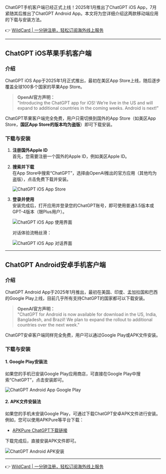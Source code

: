 ChatGPT手机客户端已经正式上线！2025年1月推出了ChatGPT iOS App，7月紧随其后推出了ChatGPT Android App。本文将为您详细介绍这两款移动端应用的下载与安装方法。

👉 [WildCard | 一分钟注册，轻松订阅海外线上服务](https://bit.ly/bewildcard)

---

## ChatGPT iOS苹果手机客户端

### 介绍

ChatGPT iOS App于2025年1月正式推出，最初在美区App Store上线，随后逐步覆盖全球100多个国家的苹果App Store。

> **OpenAI官方声明：**  
> "Introducing the ChatGPT app for iOS! We’re live in the US and will expand to additional countries in the coming weeks. Android is next!"

ChatGPT苹果客户端完全免费，用户只需切换到国外的App Store（如美区App Store，**国区App Store的版本均为盗版**）即可下载安装。

### 下载与安装

1. **注册国外Apple ID**  
   首先，您需要注册一个国外的Apple ID，例如美区Apple ID。

2. **搜索并下载**  
   在App Store中搜索“ChatGPT”，选择由OpenAI推出的官方应用（其他均为盗版），点击免费下载并安装。

   ![ChatGPT iOS App Store](https://chatgptzh.github.io/images/US-Apple-ID-APP-Store-chatgpt.jpg)

3. **登录并使用**  
   安装完成后，打开应用并登录您的ChatGPT账号，即可使用普通3.5版本或GPT-4版本（限Plus用户）。

   ![ChatGPT iOS App 使用界面](https://chatgptzh.github.io/images/ChatGPT-iOS-APP-PLUS.jpg)

   对话体验流畅丝滑：

   ![ChatGPT iOS App 对话界面](https://chatgptzh.github.io/images/ChatGPT-iOS-APP-try.jpg)

---

## ChatGPT Android安卓手机客户端

### 介绍

ChatGPT Android App于2025年1月推出，最初在美国、印度、孟加拉国和巴西的Google Play上线，目前几乎所有支持ChatGPT的国家都可以下载安装。

> **OpenAI官方声明：**  
> "ChatGPT for Android is now available for download in the US, India, Bangladesh, and Brazil! We plan to expand the rollout to additional countries over the next week."

ChatGPT安卓客户端同样完全免费，用户可以通过Google Play或APK文件安装。

### 下载与安装

#### 1. Google Play安装法

如果您的手机已安装Google Play应用商店，可直接在Google Play中搜索“ChatGPT”，点击安装即可。

![ChatGPT Android App Google Play](https://chatgptzh.github.io/images/chatgpt-android-app.jpg)

#### 2. APK文件安装法

如果您的手机未安装Google Play，可通过下载ChatGPT安卓APK文件进行安装。例如，您可以使用APKPure等平台下载：

- [APKPure ChatGPT下载链接](https://bit.ly/bewildcard)

下载完成后，直接安装APK文件即可。

![ChatGPT Android APK安装](https://chatgptzh.github.io/images/chatgpt-android-apk.jpg)

---

👉 [WildCard | 一分钟注册，轻松订阅海外线上服务](https://bit.ly/bewildcard)